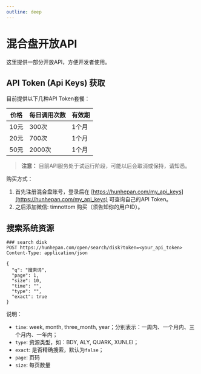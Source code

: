 ```yaml
---
outline: deep
---
```


# 混合盘开放API

这里提供一部分开放API，方便开发者使用。

## API Token (Api Keys) 获取

目前提供以下几种API Token套餐：

| 价格 | 每日调用次数 | 有效期 |
|------|-------------|--------|
| 10元 | 300次 | 1个月 |
| 20元 | 700次 | 1个月 |
| 50元 | 2000次 | 1个月 |

> **注意：** 目前API服务处于试运行阶段，可能以后会取消或保持，请知悉。

购买方式：

1. 首先注册混合盘账号，登录后在 [https://hunhepan.com/my_api_keys](https://hunhepan.com/my_api_keys) 可查询自己的API Token。
2. 之后添加微信: timnottom 购买（须告知你的用户ID）。

## 搜索系统资源

```http
### search disk
POST https://hunhepan.com/open/search/disk?token=<your_api_token>
Content-Type: application/json

{
  "q": "搜索词",
  "page": 1,
  "size": 10,
  "time": "",
  "type": "",
  "exact": true
}
```

说明：

- `time`: week, month, three_month, year；分别表示：一周内、一个月内、三个月内、一年内；
- `type`: 资源类型，如：BDY, ALY, QUARK, XUNLEI；
- `exact`: 是否精确搜索，默认为`false`；
- `page`: 页码
- `size`: 每页数量
